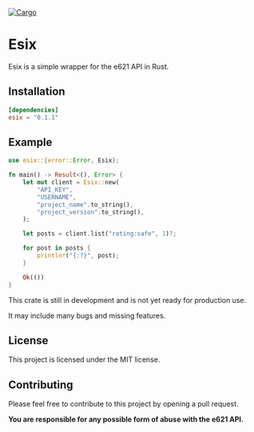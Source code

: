 [![Cargo](https://img.shields.io/crates/v/esix.svg)](https://crates.io/crates/esix)

# Esix
Esix is a simple wrapper for the e621 API in Rust.

## Installation
```toml
[dependencies]
esix = "0.1.1"
```

## Example
```rust
use esix::{error::Error, Esix};

fn main() -> Result<(), Error> {
    let mut client = Esix::new(
        "API_KEY",
        "USERNAME",
        "project_name".to_string(),
        "project_version".to_string(),
    );

    let posts = client.list("rating:safe", 1)?;

    for post in posts {
        println!("{:?}", post);
    }

    Ok(())
}

```

This crate is still in development and is not yet ready for production use.

It may include many bugs and missing features.

## License
This project is licensed under the MIT license.

## Contributing
Please feel free to contribute to this project by opening a pull request.

**You are responsible for any possible form of abuse with the e621 API.**